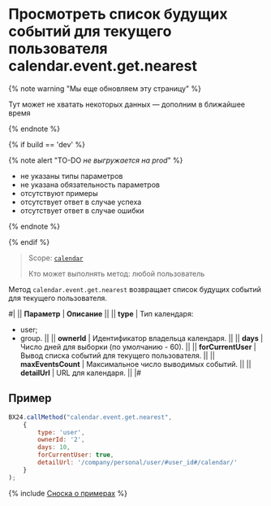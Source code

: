 # Просмотреть список будущих событий для текущего пользователя calendar.event.get.nearest

{% note warning "Мы еще обновляем эту страницу" %}

Тут может не хватать некоторых данных — дополним в ближайшее время

{% endnote %}

{% if build == 'dev' %}

{% note alert "TO-DO _не выгружается на prod_" %}

- не указаны типы параметров
- не указана обязательность параметров
- отсутствуют примеры
- отсутствует ответ в случае успеха
- отсутствует ответ в случае ошибки

{% endnote %}

{% endif %}

> Scope: [`calendar`](../scopes/permissions.md)
>
> Кто может выполнять метод: любой пользователь

Метод `calendar.event.get.nearest` возвращает список будущих событий для текущего пользователя.

#|
|| **Параметр** | **Описание** ||
|| **type** | Тип календаря: 
- user; 
- group. ||
|| **ownerId** | Идентификатор владельца календаря. ||
|| **days** | Число дней для выборки (по умолчанию - 60). ||
|| **forCurrentUser** | Вывод списка событий для текущего пользователя. ||
|| **maxEventsCount** | Максимальное число выводимых событий. ||
|| **detailUrl** | URL для календаря. ||
|#

## Пример

```js
BX24.callMethod("calendar.event.get.nearest",
    {
        type: 'user',
        ownerId: '2',
        days: 10,
        forCurrentUser: true,
        detailUrl: '/company/personal/user/#user_id#/calendar/'
    }
);
```

{% include [Сноска о примерах](../../_includes/examples.md) %}